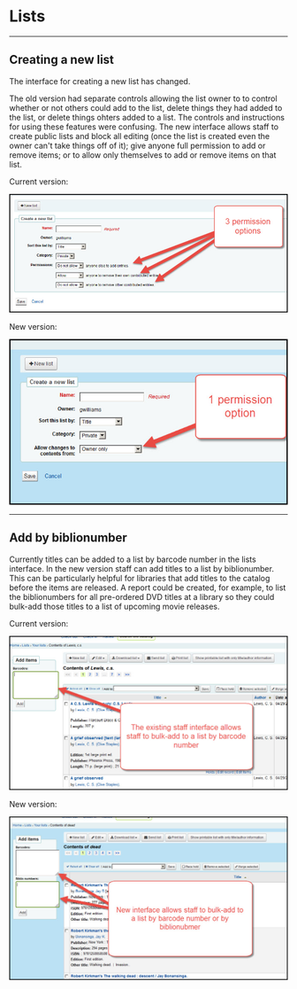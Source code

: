 # Lists


***

## Creating a new list

The interface for creating a new list has changed.

The old version had separate controls allowing the list owner to to control whether or not others could add to the list, delete things they had added to the list, or delete things ohters added to a list.  The controls and instructions for using these features were confusing.  The new interface allows staff to create public lists and block all editing (once the list is created even the owner can't take things off of it); give anyone full permission to add or remove items; or to allow only themselves to add or remove items on that list.

Current version:

![17.05 New list](../.gitbook/assets/1711-290.lists.jpg)

New version:

![17.11 New list](../.gitbook/assets/1711-300.lists.jpg)

***

## Add by biblionumber

Currently titles can be added to a list by barcode number in the lists interface.  In the new version staff can add titles to a list by biblionumber.  This can be particularly helpful for libraries that add titles to the catalog before the items are released.  A report could be created, for example, to list the biblionumbers for all pre-ordered DVD titles at a library so they could bulk-add those titles to a list of upcoming movie releases.

Current version:

![17.05 Add by barcode](../.gitbook/assets/1711-310.lists.jpg)

New version:

![17.11 Add by biblionumber](../.gitbook/assets/1711-320.lists.jpg)
